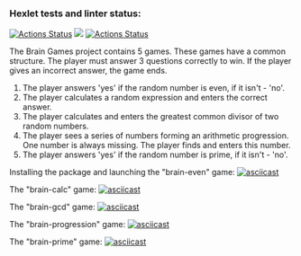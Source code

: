 ### Hexlet tests and linter status:
[![Actions Status](https://github.com/SofikoP/python-project-lvl1/workflows/hexlet-check/badge.svg)](https://github.com/SofikoP/python-project-lvl1/actions)
<a href="https://codeclimate.com/github/SofikoP/python-project-lvl1/maintainability"><img src="https://api.codeclimate.com/v1/badges/c3831a0b5a03e9652c29/maintainability" /></a>
[![Actions Status](https://github.com/SofikoP/python-project-lvl1/workflows/linter-check/badge.svg)](https://github.com/SofikoP/python-project-lvl1/actions)


The Brain Games project contains 5 games. These games have a common structure. The player must answer 3 questions correctly to win. If the player gives an incorrect answer, the game ends.
1. The player answers 'yes' if the random number is even, if it isn't - 'no'.
2. The player calculates a random expression and enters the correct answer.
3. The player calculates and enters the greatest common divisor of two random numbers.
4. The player sees a series of numbers forming an arithmetic progression. One number is always missing. The player finds and enters this number.
5. The player answers 'yes' if the random number is prime, if it isn't - 'no'.

Installing the package and launching the "brain-even" game:
[![asciicast](https://asciinema.org/a/8TkPKiPp6o1ByM1UAHhPi410G.svg)](https://asciinema.org/a/8TkPKiPp6o1ByM1UAHhPi410G)

The "brain-calc" game:
[![asciicast](https://asciinema.org/a/xoZ1J9F8hf5QWVyUVfbZbvJ5m.svg)](https://asciinema.org/a/xoZ1J9F8hf5QWVyUVfbZbvJ5m)

The "brain-gcd" game:
[![asciicast](https://asciinema.org/a/ilQPveCCpOREpvALRnElJeNfN.svg)](https://asciinema.org/a/ilQPveCCpOREpvALRnElJeNfN)

The "brain-progression" game:
[![asciicast](https://asciinema.org/a/lKl2xDJIQbc8tRVPNgS3JjRRV.svg)](https://asciinema.org/a/lKl2xDJIQbc8tRVPNgS3JjRRV)

The "brain-prime" game:
[![asciicast](https://asciinema.org/a/1svauSVl8bwXxUFAyWFXdP75L.svg)](https://asciinema.org/a/1svauSVl8bwXxUFAyWFXdP75L)
